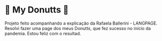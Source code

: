 <h1>&#127849; My Donutts &#127849;</h1>

Projeto feito acompanhando a explicação da Rafaela Ballerini - LANGPAGE.
Resolvi fazer uma page dos meus Donutts, que fez sucesso no início da pandemia. 
Estou feliz com o resultad.

